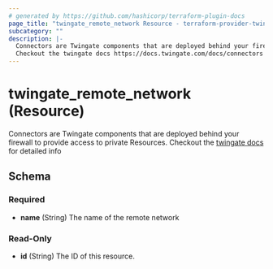 ```yaml
---
# generated by https://github.com/hashicorp/terraform-plugin-docs
page_title: "twingate_remote_network Resource - terraform-provider-twingate"
subcategory: ""
description: |-
  Connectors are Twingate components that are deployed behind your firewall to provide access to private Resources.
  Checkout the twingate docs https://docs.twingate.com/docs/connectors for detailed info
---
```


# twingate_remote_network (Resource)

Connectors are Twingate components that are deployed behind your firewall to provide access to private Resources.
Checkout the [twingate docs](https://docs.twingate.com/docs/connectors) for detailed info



<!-- schema generated by tfplugindocs -->
## Schema

### Required

- **name** (String) The name of the remote network

### Read-Only

- **id** (String) The ID of this resource.



